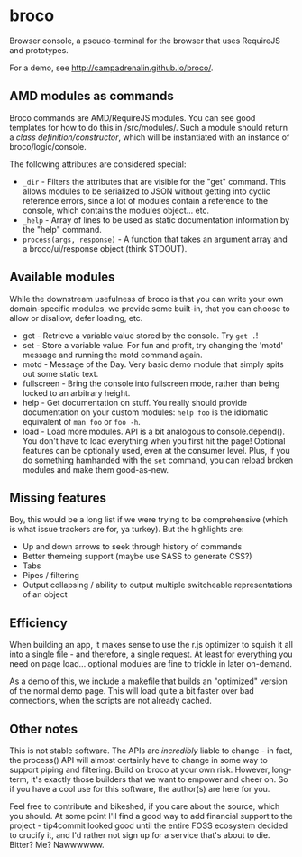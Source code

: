 broco
=====

Browser console, a pseudo-terminal for the browser that uses RequireJS and prototypes.

For a demo, see http://campadrenalin.github.io/broco/.

## AMD modules as commands

Broco commands are AMD/RequireJS modules. You can see good templates for how to do this in /src/modules/. Such a module should return a *class definition/constructor*, which will be instantiated with an instance of broco/logic/console.

The following attributes are considered special:

 * `_dir` - Filters the attributes that are visible for the "get" command. This allows modules to be serialized to JSON without getting into cyclic reference errors, since a lot of modules contain a reference to the console, which contains the modules object... etc.
 * `_help` - Array of lines to be used as static documentation information by the "help" command.
 * `process(args, response)` - A function that takes an argument array and a broco/ui/response object (think STDOUT).

## Available modules

While the downstream usefulness of broco is that you can write your own domain-specific modules, we provide some built-in, that you can choose to allow or disallow, defer loading, etc.

 * get - Retrieve a variable value stored by the console. Try `get .`!
 * set - Store a variable value. For fun and profit, try changing the 'motd' message and running the motd command again.
 * motd - Message of the Day. Very basic demo module that simply spits out some static text.
 * fullscreen - Bring the console into fullscreen mode, rather than being locked to an arbitrary height.
 * help - Get documentation on stuff. You really should provide documentation on your custom modules: `help foo` is the idiomatic equivalent of `man foo` or `foo -h`.
 * load - Load more modules. API is a bit analogous to console.depend(). You don't have to load everything when you first hit the page! Optional features can be optionally used, even at the consumer level. Plus, if you do something hamhanded with the `set` command, you can reload broken modules and make them good-as-new.

## Missing features

Boy, this would be a long list if we were trying to be comprehensive (which is what issue trackers are for, ya turkey). But the highlights are:

 * Up and down arrows to seek through history of commands
 * Better themeing support (maybe use SASS to generate CSS?)
 * Tabs
 * Pipes / filtering
 * Output collapsing / ability to output multiple switcheable representations of an object

## Efficiency

When building an app, it makes sense to use the r.js optimizer to squish it all into a single file - and therefore, a single request. At least for everything you need on page load... optional modules are fine to trickle in later on-demand.

As a demo of this, we include a makefile that builds an "optimized" version of the normal demo page. This will load quite a bit faster over bad connections, when the scripts are not already cached.

## Other notes

This is not stable software. The APIs are *incredibly* liable to change - in fact, the process() API will almost certainly have to change in some way to support piping and filtering. Build on broco at your own risk. However, long-term, it's exactly those builders that we want to empower and cheer on. So if you have a cool use for this software, the author(s) are here for you.

Feel free to contribute and bikeshed, if you care about the source, which you should. At some point I'll find a good way to add financial support to the project - tip4commit looked good until the entire FOSS ecosystem decided to crucify it, and I'd rather not sign up for a service that's about to die. Bitter? Me? Nawwwwww.

